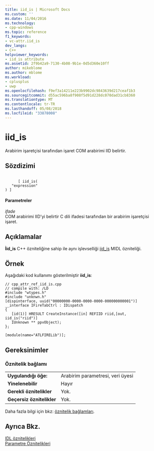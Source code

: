 ```yaml
---
title: iid_is | Microsoft Docs
ms.custom: ''
ms.date: 11/04/2016
ms.technology:
- cpp-windows
ms.topic: reference
f1_keywords:
- vc-attr.iid_is
dev_langs:
- C++
helpviewer_keywords:
- iid_is attribute
ms.assetid: 2f9b42a9-7130-4b08-9b1e-0d5d360e10ff
author: mikeblome
ms.author: mblome
ms.workload:
- cplusplus
- uwp
ms.openlocfilehash: f9ef3a14211e223b9902dc9843639d217ceaf1b3
ms.sourcegitcommit: d55ac596ba8f908f5d91d228dc070dad31cb8360
ms.translationtype: MT
ms.contentlocale: tr-TR
ms.lasthandoff: 05/08/2018
ms.locfileid: "33878008"
---
```

# <a name="iidis"></a>iid_is
Arabirim işaretçisi tarafından işaret COM arabirimi IID belirtir.  
  
## <a name="syntax"></a>Sözdizimi  
  
```  
  
      [ iid_is(  
   "expression"  
) ]  
```  
  
#### <a name="parameters"></a>Parametreler  
 *ifade*  
 COM arabirimi IID'yi belirtir C dili ifadesi tarafından bir arabirim işaretçisi işaret.  
  
## <a name="remarks"></a>Açıklamalar  
 **İid_is** C++ özniteliğine sahip ile aynı işlevselliği [iid_is](http://msdn.microsoft.com/library/windows/desktop/aa367044) MIDL özniteliği.  
  
## <a name="example"></a>Örnek  
 Aşağıdaki kod kullanımı gösterilmiştir **iid_is**:  
  
```  
// cpp_attr_ref_iid_is.cpp  
// compile with: /LD  
#include "wtypes.h"  
#include "unknwn.h"  
[dispinterface, uuid("00000000-0000-0000-0000-000000000001")]  
__interface IFireTabCtrl : IDispatch  
{  
   [id(1)] HRESULT CreateInstance([in] REFIID riid,[out, iid_is("riid")]   
   IUnknown ** ppvObject);  
};  
  
[module(name="ATLFIRELib")];  
```  
  
## <a name="requirements"></a>Gereksinimler  
  
### <a name="attribute-context"></a>Öznitelik bağlamı  
  
|||  
|-|-|  
|**Uygulandığı öğe:**|Arabirim parametresi, veri üyesi|  
|**Yinelenebilir**|Hayır|  
|**Gerekli öznitelikler**|Yok.|  
|**Geçersiz öznitelikler**|Yok.|  
  
 Daha fazla bilgi için bkz: [öznitelik bağlamları](../windows/attribute-contexts.md).  
  
## <a name="see-also"></a>Ayrıca Bkz.  
 [IDL öznitelikleri](../windows/idl-attributes.md)   
 [Parametre Öznitelikleri](../windows/parameter-attributes.md)   
